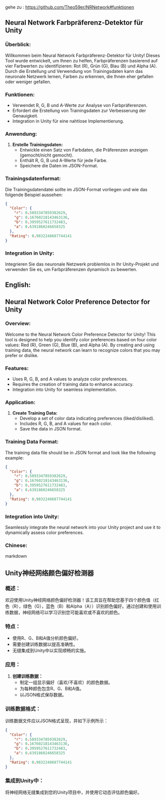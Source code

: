 gehe zu : https://github.com/Theo59er/NRNetwork#funktionen
## Neural Network Farbpräferenz-Detektor für Unity

### Überblick:

Willkommen beim Neural Network Farbpräferenz-Detektor für Unity! Dieses Tool wurde entwickelt, um Ihnen zu helfen, Farbpräferenzen basierend auf vier Farbwerten zu identifizieren: Rot (R), Grün (G), Blau (B) und Alpha (A). Durch die Erstellung und Verwendung von Trainingsdaten kann das neuronale Netzwerk lernen, Farben zu erkennen, die Ihnen eher gefallen oder weniger gefallen.

### Funktionen:

- Verwendet R, G, B und A-Werte zur Analyse von Farbpräferenzen.
- Erfordert die Erstellung von Trainingsdaten zur Verbesserung der Genauigkeit.
- Integration in Unity für eine nahtlose Implementierung.

### Anwendung:

1. **Erstelle Trainingsdaten:**
   - Entwickle einen Satz von Farbdaten, die Präferenzen anzeigen (gemocht/nicht gemocht).
   - Enthält R, G, B und A-Werte für jede Farbe.
   - Speichere die Daten im JSON-Format.

### Trainingsdatenformat:

Die Trainingsdatendatei sollte im JSON-Format vorliegen und wie das folgende Beispiel aussehen:

```json
{
  "Color": {
    "r": 0.5893347859382629,
    "g": 0.16760218143463136,
    "b": 0.3959527611732483,
    "a": 0.6391860246658325
  },
  "Rating": 0.9832248687744141
}
```
### Integration in Unity:
Integrieren Sie das neuronale Netzwerk problemlos in Ihr Unity-Projekt und verwenden Sie es, um Farbpräferenzen dynamisch zu bewerten.

## English:

## Neural Network Color Preference Detector for Unity

### Overview:

Welcome to the Neural Network Color Preference Detector for Unity! This tool is designed to help you identify color preferences based on four color values: Red (R), Green (G), Blue (B), and Alpha (A). By creating and using training data, the neural network can learn to recognize colors that you may prefer or dislike.

### Features:

- Uses R, G, B, and A values to analyze color preferences.
- Requires the creation of training data to enhance accuracy.
- Integration into Unity for seamless implementation.

### Application:

1. **Create Training Data:**
   - Develop a set of color data indicating preferences (liked/disliked).
   - Includes R, G, B, and A values for each color.
   - Save the data in JSON format.

### Training Data Format:

The training data file should be in JSON format and look like the following example:

```json
{
  "Color": {
    "r": 0.5893347859382629,
    "g": 0.16760218143463136,
    "b": 0.3959527611732483,
    "a": 0.6391860246658325
  },
  "Rating": 0.9832248687744141
}
```
### Integration into Unity:
Seamlessly integrate the neural network into your Unity project and use it to dynamically assess color preferences.


### Chinese:

markdown
## Unity神经网络颜色偏好检测器

### 概述：

欢迎使用Unity神经网络颜色偏好检测器！该工具旨在帮助您基于四个颜色值（红色（R），绿色（G），蓝色（B）和Alpha（A））识别颜色偏好。通过创建和使用训练数据，神经网络可以学习识别您可能喜欢或不喜欢的颜色。

### 特点：

- 使用R、G、B和A值分析颜色偏好。
- 需要创建训练数据以提高准确性。
- 无缝集成到Unity中以实现顺畅的实施。

### 应用：

1. **创建训练数据：**
   - 制定一组显示偏好（喜欢/不喜欢）的颜色数据。
   - 为每种颜色包含R、G、B和A值。
   - 以JSON格式保存数据。

### 训练数据格式：

训练数据文件应以JSON格式呈现，并如下示例所示：

```json
{
  "Color": {
    "r": 0.5893347859382629,
    "g": 0.16760218143463136,
    "b": 0.3959527611732483,
    "a": 0.6391860246658325
  },
  "Rating": 0.9832248687744141
}
```
### 集成到Unity中：
将神经网络无缝集成到您的Unity项目中，并使用它动态评估颜色偏好。
